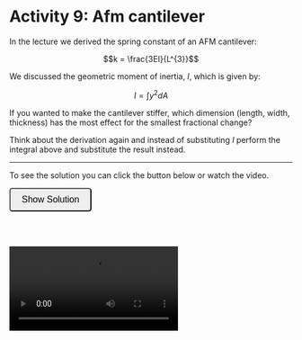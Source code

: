 # Activity 9: Afm cantilever

<link rel="stylesheet" type="text/css" href="../customstyle.css">

In the lecture we derived the spring constant of an AFM cantilever:

$$k = \frac{3EI}{L^{3}}$$

We discussed the geometric moment of inertia, $I$, which is given by:

$$I = \int y^{2}dA$$

If you wanted to make the cantilever stiffer, which dimension (length, width, thickness) has the most effect for the smallest fractional change?

Think about the derivation again and instead of substituting $I$ perform the integral above and substitute the result instead.

---------------------

To see the solution you can click the button below or watch the video.

<button onclick="document.getElementById('solution').style.display='block'" style="border-radius: 5px; text-align: center; padding: 10px 20px; font-size: 16px;">
Show Solution
</button>
<div id="solution" style="display:none;">

<br>
The first thing to be clear about is the orientation of the geometric moment of inertia, $I$. It is the cross-section fo the beam. Although it looks a bit like the elemental area we drew in the lecture it is orthogonal (ie through the thickness not along the length of the cantilever).

<div style="text-align: center;">
  <img src="imgs/9.png" alt="activity2" width="500" height=auto>
  <p><em>Geometric moment of inertia</em></p>
  </em></p>
</div>

$$I = \int y^{2}dA$$

$$dA = dy dz$$

$$\int_{\frac{-H}{2}}^{\frac{H}{2}}dz\int_{\frac{-b}{2}}^{\frac{b}{2}}y^{2}dy$$

$$I = \left[\frac{b}{2}-\frac{-b}{2}\right]\left[\frac{y^{3}}{3}\right]_{\frac{-H}{2}}^{\frac{H}{2}}$$

$$I = \frac{bH^3}{12}$$

$$k = \frac{EbH^{3}}{4L^{3}}$$

A small change in H or L makes a much bigger difference than a change in b. Doubling the thickness makes it $8\times$ stiffer.

</div>

<br><br>

<video class="video-container" controls>
  <source src="https://www.nottingham.ac.uk/~ppzmis/phys3009/videos/A9.m4v" type="video/mp4">
  Your browser does not support the video tag.
</video>
